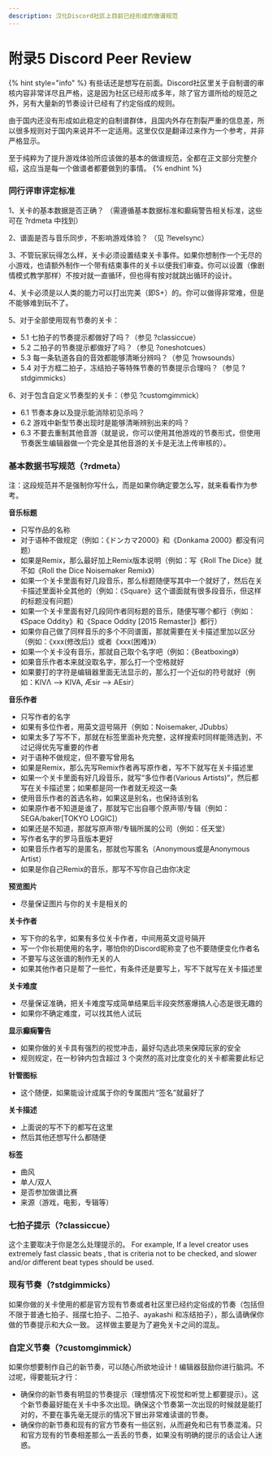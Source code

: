 ```yaml
---
description: 汉化Discord社区上目前已经形成的做谱规范
---
```


# 附录5 Discord Peer Review

{% hint style="info" %}
有些话还是想写在前面。Discord社区里关于自制谱的审核内容非常详尽且严格，这是因为社区已经形成多年，除了官方谱所给的规范之外，另有大量新的节奏设计已经有了约定俗成的规则。

由于国内还没有形成如此稳定的自制谱群体，且国内外存在割裂严重的信息差，所以很多规则对于国内来说并不一定适用。这里仅仅是翻译过来作为一个参考，并非严格显示。

至于纯粹为了提升游戏体验所应该做的基本的做谱规范，全都在正文部分完整介绍，这应当是每一个做谱者都要做到的事情。
{% endhint %}

### **同行评审评定标准** <a id="1"></a>

1、关卡的基本数据是否正确？ （需遵循基本数据标准和癫痫警告相关标准，这些可在 ?rdmeta 中找到）

2、谱面是否与音乐同步，不影响游戏体验？ （见 ?levelsync）

3、不管玩家玩得怎么样，关卡必须设置结束关卡事件。如果你想制作一个无尽的小游戏，也请额外制作一个带有结束事件的关卡以便我们审查。你可以设置（像剧情模式教学那样）不按对就一直循环，但也得有按对就跳出循环的设计。

4、关卡必须是以人类的能力可以打出完美（即S+）的。你可以做得非常难，但是不能够难到玩不了。

5、对于全部使用现有节奏的关卡：

* 5.1 七拍子的节奏提示都做好了吗？（参见 ?classiccue）
* 5.2 二拍子的节奏提示都做好了吗？（参见 ?oneshotcues）
* 5.3 每一条轨道各自的音效都能够清晰分辨吗？（参见 ?rowsounds）
* 5.4 对于方框二拍子，冻结拍子等特殊节奏的节奏提示合理吗？（参见 ?stdgimmicks）

6、对于包含自定义节奏型的关卡：（参见 ?customgimmick）

* 6.1 节奏本身以及提示能消除初见杀吗？
* 6.2 游戏中新型节奏出现时是能够清晰辨别出来的吗？
* 6.3 不要去重制其他音游（就是说，你可以使用其他游戏的节奏形式，但使用节奏医生编辑器做一个完全是其他音游的关卡是无法上传审核的）。

### 基本数据书写规范（?rdmeta） <a id="2"></a>

注：这段规范并不是强制你写什么，而是如果你确定要怎么写，就来看看作为参考。

**音乐标题**

* 只写作品的名称
* 对于语种不做规定（例如：《ドンカマ2000》和《Donkama 2000》都没有问题）
* 如果是Remix，那么最好加上Remix版本说明（例如：写《Roll The Dice》就不如《Roll the Dice Noisemaker Remix》）
* 如果一个关卡里面有好几段音乐，那么标题随便写其中一个就好了，然后在关卡描述里面补全其他的（例如：《Square》这个谱面就有很多段音乐，但这样的标题没有问题）
* 如果一个关卡里面有好几段同作者同标题的音乐，随便写哪个都行（例如：《Space Oddity》和《Space Oddity \[2015 Remaster\]》都行）
* 如果你自己做了同样音乐的多个不同谱面，那就需要在关卡描述里加以区分（例如：《xxx\(修改后\)》或者《xxx\(困难\)》）
* 如果一个关卡没有音乐，那就自己取个名字吧（例如：《Beatboxing》）
* 如果音乐作者本来就没取名字，那么打一个空格就好
* 如果要打的字符是编辑器里面无法显示的，那么打一个近似的符号就好（例如：KIVΛ --&gt; KIVA, Æsir --&gt; AEsir）

**音乐作者**

* 只写作者的名字
* 如果有多位作者，用英文逗号隔开（例如：Noisemaker, JDubbs）
* 如果太多了写不下，那就在标签里面补充完整，这样搜索时同样能筛选到，不过记得优先写重要的作者
* 对于语种不做规定，但不要写曾用名
* 如果是Remix，那么先写Remix作者再写原作者，写不下就写在关卡描述里
* 如果一个关卡里面有好几段音乐，就写“多位作者\(Various Artists\)”，然后都写在关卡描述里；如果都是同一作者就无视这一条
* 使用音乐作者的首选名称，如果这是别名，也保持该别名
* 如果原作者不知道是谁了，那就写它出自哪个原声带/专辑（例如：SEGA/baker\[TOKYO LOGIC\]）
* 如果还是不知道，那就写原声带/专辑所属的公司（例如：任天堂）
* 写作者名字的罗马音版本更好
* 如果音乐作者写的是匿名，那就也写匿名（Anonymous或是Anonymous Artist）
* 如果是你自己Remix的音乐，那写不写你自己由你决定

**预览图片**

* 尽量保证图片与你的关卡是相关的

**关卡作者**

* 写下你的名字，如果有多位关卡作者，中间用英文逗号隔开
* 写一个你长期使用的名字，哪怕你的Discord昵称变了也不要随便变化作者名
* 不要写与这张谱的制作无关的人
* 如果其他作者只是帮了一些忙，有条件还是要写上，写不下就写在关卡描述里

**关卡难度**

* 尽量保证准确，把关卡难度写成简单结果后半段突然塞爆搞人心态是很无趣的
* 如果你不确定难度，可以找其他人试玩

**显示癫痫警告**

* 如果你做的关卡具有强烈的视觉冲击，最好勾选此项来保障玩家的安全
* 规则规定，在一秒钟内包含超过 3 个突然的高对比度变化的关卡都需要此标记

**针管图标**

* 这个随便，如果能设计成属于你的专属图片“签名”就最好了

**关卡描述**

* 上面说的写不下的都写在这里
* 然后其他还想写什么都随便

**标签**

* 曲风
* 单人/双人
* 是否参加做谱比赛
* 来源（游戏，电影，专辑等）

### 七拍子提示（?classiccue）

这个主要取决于你是怎么处理提示的。 For example, If a level creator uses extremely fast classic beats , that is criteria not to be checked, and slower and/or different beat types should be used.

### 现有节奏（?stdgimmicks）

如果你做的关卡使用的都是官方现有节奏或者社区里已经约定俗成的节奏（包括但不限于普通七拍子、摇摆七拍子、二拍子、ayakashi 和冻结拍子），那么请确保你做的节奏提示和大众一致。 这样做主要是为了避免关卡之间的混乱。

### 自定义节奏（?customgimmick）

如果你想要制作自己的新节奏，可以随心所欲地设计！编辑器鼓励你进行脑洞。不过呢，得要能玩才行：

* 确保你的新节奏有明显的节奏提示（理想情况下视觉和听觉上都要提示）。这个新节奏最好能在关卡中多次出现。确保这个节奏第一次出现的时候就是能打对的，不要在事先毫无提示的情况下冒出非常难读谱的节奏。
* 确保你的新节奏和现有的官方节奏有一些区别，从而避免和已有节奏混淆。只和官方现有的节奏相差那么一丢丢的节奏，如果没有明确的提示的话会让人迷惑。









